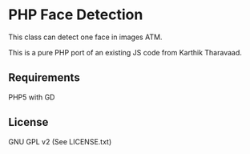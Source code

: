 PHP Face Detection
==================

This class can detect one face in images ATM.

This is a pure PHP port of an existing JS code from Karthik Tharavaad.

Requirements
------------
PHP5 with GD

License
-------
GNU GPL v2 (See LICENSE.txt)
